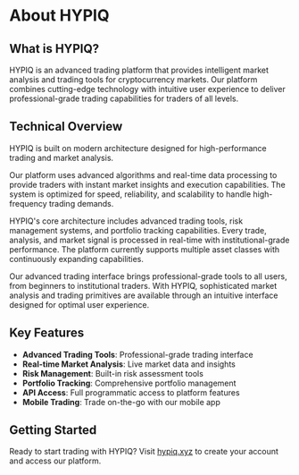# About HYPIQ

## What is HYPIQ?

HYPIQ is an advanced trading platform that provides intelligent market analysis and trading tools for cryptocurrency markets. Our platform combines cutting-edge technology with intuitive user experience to deliver professional-grade trading capabilities for traders of all levels.

## Technical Overview

HYPIQ is built on modern architecture designed for high-performance trading and market analysis.

Our platform uses advanced algorithms and real-time data processing to provide traders with instant market insights and execution capabilities. The system is optimized for speed, reliability, and scalability to handle high-frequency trading demands.

HYPIQ's core architecture includes advanced trading tools, risk management systems, and portfolio tracking capabilities. Every trade, analysis, and market signal is processed in real-time with institutional-grade performance. The platform currently supports multiple asset classes with continuously expanding capabilities.

Our advanced trading interface brings professional-grade tools to all users, from beginners to institutional traders. With HYPIQ, sophisticated market analysis and trading primitives are available through an intuitive interface designed for optimal user experience.

## Key Features

- **Advanced Trading Tools**: Professional-grade trading interface
- **Real-time Market Analysis**: Live market data and insights  
- **Risk Management**: Built-in risk assessment tools
- **Portfolio Tracking**: Comprehensive portfolio management
- **API Access**: Full programmatic access to platform features
- **Mobile Trading**: Trade on-the-go with our mobile app

## Getting Started

Ready to start trading with HYPIQ? Visit [hypiq.xyz](https://hypiq.xyz) to create your account and access our platform.